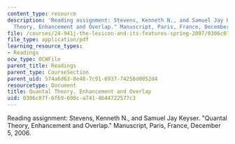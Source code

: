 ```yaml
---
content_type: resource
description: 'Reading assignment: Stevens, Kenneth N., and Samuel Jay Keyser. "Quantal
  Theory, Enhancement and Overlap." Manuscript, Paris, France, December 5, 2006.'
file: /courses/24-941j-the-lexicon-and-its-features-spring-2007/0306c07f6f69600ca7414644722577c3_stevens_keyser07.pdf
file_type: application/pdf
learning_resource_types:
- Readings
ocw_type: OCWFile
parent_title: Readings
parent_type: CourseSection
parent_uid: 574a6d63-8e48-7c91-6937-74250d0052d4
resourcetype: Document
title: Quantal Theory, Enhancement and Overlap
uid: 0306c07f-6f69-600c-a741-4644722577c3
---
```

Reading assignment: Stevens, Kenneth N., and Samuel Jay Keyser. "Quantal Theory, Enhancement and Overlap." Manuscript, Paris, France, December 5, 2006.

